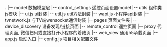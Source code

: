 .
|-- model                 数据模型层
	|-- control_settings  遥控页面设置model
|-- utils                 组件类js模块
	|-- ui.js             ui封装
	|-- util.js           util方法封装
	|-- wapi.js           小程序api封装
	|-- tvnetwork.js      与TV端wensocket通信封装
|-- pages                 页面文件夹
	|-- device_discovery  设备发现/链接页面
	|-- remote_control    遥控页面
	|-- proxy             代理页面, 微信扫码或直接打开小程序的着陆页
	|-- web_view          通用h5承载页面
|-- app.js                启动入口
|-- config.js             项目相关配置文件



	
	
	
	
	
	
	
	
